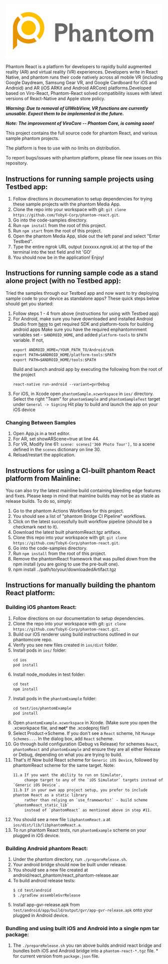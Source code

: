 ![Logo](/docs/_images/logo-full-transparent.png)

Phantom React is a platform for developers to rapidly build augmented reality (AR) and virtual reality (VR) experiences. Developers write in React Native, and phantom runs their code natively across all mobile VR (including Google Daydream, Samsung Gear VR, and Google Cardboard for iOS and Android) and AR (iOS ARKit and Android ARCore) platforms.Developed based on Viro-React, Phantom-React solved compatibility issues with latest versions of React-Native and Apple store policy.

**_Warning: Due to removal of UIWebView, VR functions are currently unusable. Expect them to be implemented in the future._**

**_Note: The improvement of ViroCore -- Phantom Core, is coming soon!_**

This project contains the full source code for phantom React, and various sample phantom projects.

The platform is free to use with no limits on distribution.

To report bugs/issues with phantom platform, please file new issues on this repository.

## Instructions for running sample projects using Testbed app:

1. Follow directions in documenation to setup dependencies for trying these sample projects with the phantom Media App.
2. Clone the repo into your workspace with git: `git clone https://github.com/TobyX-Corp/phantom-react.git`.
3. Go into the code-samples directory.
4. Run `npm install` from the root of this project.
5. Run `npm start` from the root of this project.
6. Open the phantom Media App, slide out the left panel and select "Enter Testbed".
7. Type the entire ngrok URL output (xxxxxx.ngrok.io) at the top of the terminal into the text field and hit 'GO'
8. You should now be in the application! Enjoy!

## Instructions for running sample code as a stand alone project (with no Testbed app):
Tried the samples through our Testbed app and now want to try deploying sample code to your device as standalone apps? These quick steps below should get you started:
1. Follow steps 1 - 4 from above (instructions for using with Testbed app)
2. For Android, make sure you have downloaded and installed Android Studio from [here](https://developer.android.com/studio/install) to get required SDK and platform-tools for building android apps
    Make sure you have the required enphantomnment variables set - `$ANDROID_HOME`, and added `platform-tools` to `$PATH` variable. If not,
    ```
    export ANDROID_HOME=/YOUR_PATH_TO/Android/sdk
    export PATH=$ANDROID_HOME/platform-tools:$PATH
    export PATH=$ANDROID_HOME/tools:$PATH
    ```
    Build and launch android app by executing the following from the root of the project
    ```
    react-native run-android --variant=gvrDebug
    ```
3. For iOS, in Xcode open `phantomSample.xcworkspace` in `ios/` directory.
    Select the right "Team" for `phantomSample` and `phantomSampleTest` target under `General -> Signing`
    Hit play to build and launch the app on your iOS device

### Changing Between Samples

1. Open App.js in a text editor.
2. For AR, set showARScene=true at line 44.
3. For VR, Modify line 61: `scene: scenes['360 Photo Tour'],` to a scene defined in the `scenes` dictionary on line 30.
3. Reload/restart the application.

## Instructions for using a CI-built phantom React platform from Mainline:
You can also try the latest mainline build containing bleeding edge features and fixes. Please keep in mind that mainline builds may not be as stable as release builds. To do so, simply:

1. Go to the phantom Actions Workflows for this project.
2. You should see a list of "phantom Bridge CI Pipeline" workflows.
3. Click on the latest successfully built workflow pipeline (should be a checkmark next to it).
4. Download the latest built phantomReact.tgz artiface.
4. Clone this repo into your workspace with git: `git clone https://github.com/TobyX-Corp/phantom-react.git`.
5. Go into the code-samples directory.
6. Run `npm install` from the root of this project. 
7. Remove the phantomReact framework that was pulled down from the npm install (you are going to use the pre-built one).
8. npm install ../path/to/your/downloadedArtifact.tgz

## Instructions for manually building the phantom React platform:

### Building iOS phantom React:

1. Follow directions on our documentation to setup dependencies.
2. Clone the repo into your workspace with git: `git clone https://github.com/TobyX-Corp/phantom-react.git`.
3. Build our iOS renderer using build instructions outlined in our phantomcore repo.
4. Verify you see new files created in `ios/dist` folder.
5. Install pods in `ios/` folder:
   ```
   cd ios
   pod install
   ```
6. Install node_modules in test folder:
   ```
   cd test
   npm install
   ```
7. Install pods in the `phantomExample` folder:
   ```
   cd test/ios/phantomExample
   pod install
   ```
8. Open `phantomExample.xcworkspace` in Xcode. (Make sure you open the .xcworkpace file, and **not*** the .xcodeproj file!)
9. Select Product->Scheme. If you don't see a `React` scheme, hit `Manage Schemes...`. In the dialog box, add `React` scheme.
10. Go through build configuration (Debug vs Release) for schemes `React`, `phantomReact` and `phantomExample` and ensure they are all either Release or Debug, depending on what you are trying to build.
11. That's it! Now build React scheme for `Generic iOS Device`, followed by phantomReact scheme for the same target.
Note:
    ```
    11.a If you want the ability to run on Simulator, 
         change target to any of the `iOS Simulator` targets instead of `Generic iOS Device`. 
    11.b If in your own app project setup, you prefer to include phantom React as a static library 
         rather than relying on `use_frameworks!` - build scheme `phantomReact_static_lib` 
         instead of `phantomReact` as mentioned above in step #11. 
    ```
12. You should see a new file `libphantomReact.a` at `ios/dist/lib/libphantomReact.a`.
13. To run phantom React tests, run `phantomExample` scheme on your plugged in iOS device.

### Building Android phantom React:
1. Under the phantom directory, run `./prepareRelease.sh`.
2. Your android bridge should now be built under release.
3. You should see a new file created at android/react_phantom/react_phantom-release.aar
4. To build android release tests:
   ```
   $ cd test/android
   $ ./gradlew assembleGvrRelease
   ```
5. Install app-gvr-release.apk from `test/android/app/build/output/gvr/app-gvr-release.apk` onto your plugged in Android device.


### Bundling and using built iOS and Android into a single npm tar package:
1. The `./prepareRelease.sh` you ran above builds android react bridge and bundles both iOS and Android bridge into a `phantom-react-*.tgz` file. * for current version from `package.json` file.
